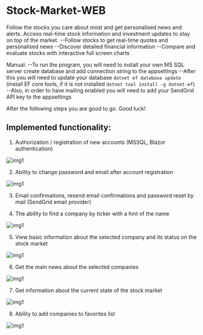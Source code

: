 # Stock-Market-WEB

Follow the stocks you care about most and get personalised news and alerts. Access real-time stock information and investment updates to stay on top of the market.
--Follow stocks to get real-time quotes and personalised news
--Discover detailed financial information
--Compare and evaluate stocks with interactive full screen charts

Manual:
--To run the program, you will need to install your own MS SQL server create database and add connection string to the appsettings
--After this you will need to update your database ```dotnet ef database update``` (install EF core tools, if it is not installed ```dotnet tool install -g dotnet-ef```)
--Also, in order to have mailing enabled you will need to add your SendGrid API key to the appsettings

After the following steps you are good to go. Good luck!


## Implemented functionality: 

1. Authorization / registration of new accounts (MSSQL, Blazor authentication)

![img1](https://i.ibb.co/DRy4F5h/1.png)


2. Ability to change password and email after account registration

![img1](https://i.ibb.co/HK6NR39/4.png)


3. Email confirmations, resend email confirmations and password reset by mail (SendGrid email provider)


4. The ability to find a company by ticker with a hint of the name

![img1](https://i.ibb.co/0D9tVTD/3.png)


5. View basic information about the selected company and its status on the stock market

![img1](https://i.ibb.co/kKDs8wm/2.png)


6. Get the main news about the selected companies

![img1](https://i.ibb.co/1s69DTg/5.png)


7. Get information about the current state of the stock market

![img1](https://i.ibb.co/rGQPj5w/6.png)


8. Ability to add companies to favorites list

![img1](https://i.ibb.co/wWLcdY3/7.png)
